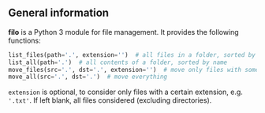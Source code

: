 ## General information

**filo** is a Python 3 module for file management. It provides the following functions:

```python
list_files(path='.', extension='')  # all files in a folder, sorted by name
list_all(path='.')  # all contents of a folder, sorted by name
move_files(src='.', dst='.', extension='')  # move only files with some suffix
move_all(src='.', dst='.')  # move everything
```
`extension` is optional, to consider only files with a certain extension, e.g. `'.txt'`. If left blank, all files considered (excluding directories).
